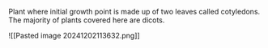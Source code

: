 Plant where initial growth point is made up of two leaves called cotyledons. The majority of plants covered here are dicots.

![[Pasted image 20241202113632.png]]